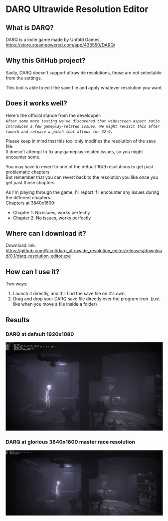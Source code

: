 # DARQ Ultrawide Resolution Editor

## What is DARQ?

DARQ is a indie game made by Unfold Games.  
https://store.steampowered.com/app/433550/DARQ/

## Why this GitHub project?

Sadly, DARQ doesn't support ultrawide resolutions, those are not selectable from the settings.

This tool is able to edit the save file and apply whatever resolution you want.

## Does it works well?

Here's the official stance from the developper:  
_`After some more testing we've discovered that widescreen aspect ratio introduces a few gameplay-related issues. We might revisit this after launch and release a patch that allows for 32:9.`_

Please keep in mind that this tool only modifies the resolution of the save file.  
It doesn't attempt to fix any gameplay-related issues, so you might encounter some.

You may have to revert to one of the default 16/9 resolutions to get past problematic chapters.  
But remember that you can revert back to the resolution you like once you get past those chapters.

As I'm playing through the game, I'll report if I encounter any issues during the different chapters.  
Chapters at 3840x1600:  

- Chapter 1: No issues, works perfectly
- Chapter 2: No issues, works perfectly

## Where can I download it?

Download link:  
https://github.com/Nicnl/darq_ultrawide_resolution_editor/releases/download/0.1/darq_resolution_editor.exe

## How can I use it?

Two ways:

1. Launch it directly, and it'll find the save file on it's own.
2. Drag and drop your DARQ save file directly over the program icon. (just like when you move a file inside a folder)

## Results

### DARQ at default 1920x1080

![DARQ at 1920x1080](DARQ_2019_08_23_01_04_44_828.jpg)

### DARQ at glorious 3840x1600 master race resolution

![DARQ at glorious 3840x1600 master race resolution](DARQ_2019_08_23_01_05_17_788.jpg)
